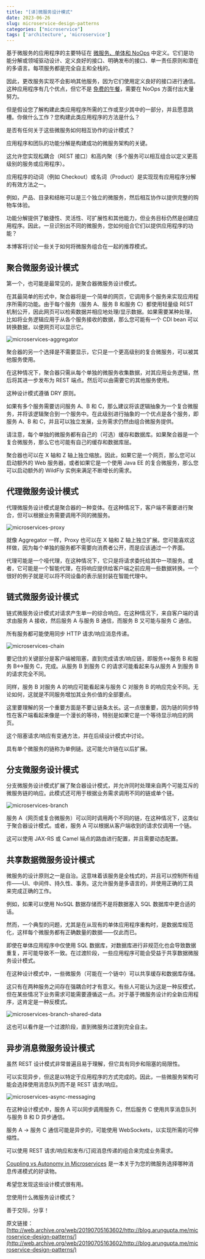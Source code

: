 ```yaml
---
title: "[译]微服务设计模式"
date: 2023-06-26
slug: microservice-design-patterns
categories: ["microservice"]
tags: ['architecture', 'microservice']
---
```


基于微服务的应用程序的主要特征在 [微服务、单体和 NoOps](http://web.archive.org/web/20190705163602/http://blog.arungupta.me/microservices-monoliths-noops/) 中定义。它们是功能分解或领域驱动设计、定义良好的接口、明确发布的接口、单一责任原则和潜在的多语言。每项服务都是完全自主和全栈的。

因此，更改服务实现不会影响其他服务，因为它们使用定义良好的接口进行通信。这种应用程序有几个优点，但它不是 [免费的午餐](http://web.archive.org/web/20190705163602/http://highscalability.com/blog/2014/4/8/microservices-not-a-free-lunch.html)，需要在 NoOps 方面付出大量努力。

但是假设您了解构建此类应用程序所需的工作或至少其中的一部分，并且愿意跳槽。你做什么工作？您构建此类应用程序的方法是什么？

是否有任何关于这些微服务如何相互协作的设计模式？

应用程序和团队的功能分解是构建成功的微服务架构的关键。

这允许您实现松耦合（REST 接口）和高内聚（多个服务可以相互组合以定义更高级别的服务或应用程序）。

应用程序的动词（例如 Checkout）或名词（Product）是实现现有应用程序分解的有效方法之一。

例如，产品、目录和结帐可以是三个独立的微服务，然后相互协作以提供完整的购物车体验。

功能分解提供了敏捷性、灵活性、可扩展性和其他能力，但业务目标仍然是创建应用程序。因此，一旦识别出不同的微服务，您如何组合它们以提供应用程序的功能？

本博客将讨论一些关于如何将微服务组合在一起的推荐模式。

## 聚合微服务设计模式

第一个，也可能是最常见的，是聚合器微服务设计模式。

在其最简单的形式中，聚合器将是一个简单的网页，它调用多个服务来实现应用程序所需的功能。由于每个服务（服务 A、服务 B 和服务 C）都使用轻量级 REST 机制公开，因此网页可以检索数据并相应地处理/显示数据。如果需要某种处理，比如将业务逻辑应用于从各个服务接收的数据，那么您可能有一个 CDI bean 可以转换数据，以便网页可以显示它。

![microservices-aggregator](../../../static/images/microservices-aggregator.webp)

聚合器的另一个选择是不需要显示，它只是一个更高级别的复合微服务，可以被其他服务使用。

在这种情况下，聚合器只需从每个单独的微服务收集数据，对其应用业务逻辑，然后将其进一步发布为 REST 端点。然后可以由需要它的其他服务使用。

这种设计模式遵循 DRY 原则。

如果有多个服务需要访问服务 A、B 和 C，那么建议将该逻辑抽象为一个复合微服务，并将该逻辑聚合到一个服务中。在此级别进行抽象的一个优点是各个服务，即服务 A、B 和 C，并且可以独立发展，业务需求仍然由组合微服务提供。

请注意，每个单独的微服务都有自己的（可选）缓存和数据库。如果聚合器是一个复合微服务，那么它也可能有自己的缓存和数据库层。

聚合器也可以在 X 轴和 Z 轴上独立缩放。因此，如果它是一个网页，那么您可以启动额外的 Web 服务器，或者如果它是一个使用 Java EE 的复合微服务，那么您可以启动额外的 WildFly 实例来满足不断增长的需求。

## 代理微服务设计模式

代理微服务设计模式是聚合器的一种变体。在这种情况下，客户端不需要进行聚合，但可以根据业务需要调用不同的微服务。

![microservices-proxy](../../../static/images/microservices-proxy.webp)

就像 Aggregator 一样，Proxy 也可以在 X 轴和 Z 轴上独立扩展。您可能喜欢这样做，因为每个单独的服务都不需要向消费者公开，而是应该通过一个界面。

代理可能是一个哑代理，在这种情况下，它只是将请求委托给其中一项服务。或者，它可能是一个智能代理，在将响应提供给客户端之前应用一些数据转换。一个很好的例子就是可以将不同设备的表示层封装在智能代理中。

## 链式微服务设计模式

链式微服务设计模式对请求产生单一的综合响应。在这种情况下，来自客户端的请求由服务 A 接收，然后服务 A 与服务 B 通信，而服务 B 又可能与服务 C 通信。

所有服务都可能使用同步 HTTP 请求/响应消息传递。

![microservices-chain](../../../static/images/microservices-chain.webp)

要记住的关键部分是客户端被阻塞，直到完成请求/响应链，即服务<->服务 B 和服务 B<->服务 C，完成。从服务 B 到服务 C 的请求可能看起来与从服务 A 到服务 B 的请求完全不同。

同样，服务 B 对服务 A 的响应可能看起来与服务 C 对服务 B 的响应完全不同。无论如何，这就是不同服务增加其业务价值的全部要点。

这里要理解的另一个重要方面是不要让链条太长。这一点很重要，因为链的同步特性在客户端看起来像是一个漫长的等待，特别是如果它是一个等待显示响应的网页。

这个阻塞请求/响应有变通方法，并在后续设计模式中讨论。

具有单个微服务的链称为单例链。这可能允许链在以后扩展。

## 分支微服务设计模式

分支微服务设计模式扩展了聚合器设计模式，并允许同时处理来自两个可能互斥的微服务链的响应。此模式还可用于根据业务需求调用不同的链或单个链。

![microservices-branch](../../../static/images/microservices-branch.webp)

服务 A（网页或复合微服务）可以同时调用两个不同的链，在这种情况下，这类似于聚合器设计模式。或者，服务 A 可以根据从客户端收到的请求仅调用一个链。

这可以使用 JAX-RS 或 Camel 端点的路由进行配置，并且需要动态配置。

## 共享数据微服务设计模式

微服务的设计原则之一是自治。这意味着该服务是全栈式的，并且可以控制所有组件——UI、中间件、持久性、事务。这允许服务是多语言的，并使用正确的工具来完成正确的工作。

例如，如果可以使用 NoSQL 数据存储而不是将数据塞入 SQL 数据库中更合适的话。

然而，一个典型的问题，尤其是在从现有的单体应用程序重构时，是数据库规范化，这样每个微服务都有正确数量的数据——仅此而已。

即使在单体应用程序中仅使用 SQL 数据库，对数据库进行非规范化也会导致数据重复，并可能导致不一致。在过渡阶段，一些应用程序可能会受益于共享数据微服务设计模式。

在这种设计模式中，一些微服务（可能在一个链中）可以共享缓存和数据库存储。

这只有在两种服务之间存在强耦合时才有意义。有些人可能认为这是一种反模式，但在某些情况下业务需求可能需要遵循这一点。对于基于微服务设计的全新应用程序，这肯定是一种反模式。

![microservices-branch-shared-data](../../../static/images/microservices-branch-shared-data.webp)

这也可以看作是一个过渡阶段，直到微服务过渡到完全自主。

## 异步消息微服务设计模式

虽然 REST 设计模式非常普遍且易于理解，但它具有同步和阻塞的局限性。

可以实现异步，但这是以特定于应用程序的方式完成的。因此，一些微服务架构可能会选择使用消息队列而不是 REST 请求/响应。

![microservices-async-messaging](../../../static/images/microservices-async-messaging.webp)

在这种设计模式中，服务 A 可以同步调用服务 C，然后服务 C 使用共享消息队列与服务 B 和 D 异步通信。

服务 A -> 服务 C 通信可能是异步的，可能使用 WebSockets，以实现所需的可伸缩性。

可以使用 REST 请求/响应和发布/订阅消息传递的组合来完成业务需求。

[Coupling vs Autonomy in Microservices](http://web.archive.org/web/20190705163602/https://www.voxxed.com/blog/2015/04/coupling-versus-autonomy-in-microservices/) 是一本关于为您的微服务选择哪种消息传递模式的好读物。

希望您发现这些设计模式很有用。

您使用什么微服务设计模式？

善于交际，分享！

原文链接：[http://web.archive.org/web/20190705163602/http://blog.arungupta.me/microservice-design-patterns/](http://web.archive.org/web/20190705163602/http://blog.arungupta.me/microservice-design-patterns/)
